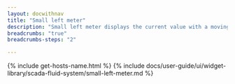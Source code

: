 ```yaml
---
layout: docwithnav
title: "Small left meter"
description: "Small left meter displays the current value with a moving pointer on the scale."
breadcrumbs: "true"
breadcrumbs-steps: "2"

---
```

{% include get-hosts-name.html %}
{% include docs/user-guide/ui/widget-library/scada-fluid-system/small-left-meter.md %}
